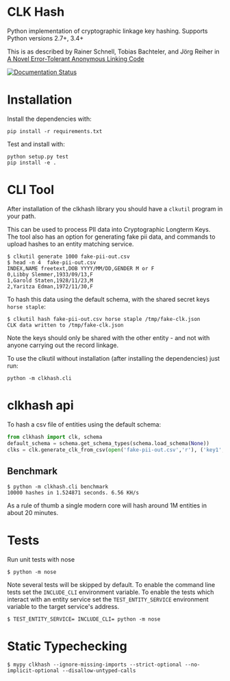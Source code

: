 # CLK Hash

Python implementation of cryptographic linkage key hashing. Supports Python versions 2.7+, 3.4+

This is as described by Rainer Schnell, Tobias Bachteler, and Jörg Reiher in
[A Novel Error-Tolerant Anonymous Linking Code](http://www.record-linkage.de/-download=wp-grlc-2011-02.pdf)

[![Documentation Status](https://readthedocs.org/projects/clkhash/badge/?version=latest)](http://clkhash.readthedocs.io/en/latest/?badge=latest)


# Installation

Install the dependencies with:

    pip install -r requirements.txt


Test and install with:

    python setup.py test
    pip install -e .


# CLI Tool

After installation of the clkhash library you should have a `clkutil` program in your path.

This can be used to process PII data into Cryptographic Longterm Keys.
The tool also has an option for generating fake pii data, and commands to upload hashes to an entity matching service.

```
$ clkutil generate 1000 fake-pii-out.csv
$ head -n 4  fake-pii-out.csv
INDEX,NAME freetext,DOB YYYY/MM/DD,GENDER M or F
0,Libby Slemmer,1933/09/13,F
1,Garold Staten,1928/11/23,M
2,Yaritza Edman,1972/11/30,F
```
 
To hash this data using the default schema, with the shared secret keys `horse staple`:

    $ clkutil hash fake-pii-out.csv horse staple /tmp/fake-clk.json
    CLK data written to /tmp/fake-clk.json


Note the keys should only be shared with the other entity - and not with anyone carrying out 
the record linkage.

To use the clkutil without installation (after installing the dependencies) just run:

    python -m clkhash.cli

# clkhash api

To hash a csv file of entities using the default schema:

```python
from clkhash import clk, schema
default_schema = schema.get_schema_types(schema.load_schema(None))
clks = clk.generate_clk_from_csv(open('fake-pii-out.csv','r'), ('key1', 'key2'), default_schema)
```

## Benchmark

```
$ python -m clkhash.cli benchmark
10000 hashes in 1.524871 seconds. 6.56 KH/s
```

As a rule of thumb a single modern core will hash around 1M entities in about 20 minutes.


# Tests

Run unit tests with nose

```
$ python -m nose
```

Note several tests will be skipped by default. To enable the command
line tests set the  `INCLUDE_CLI` environment variable. To enable
the tests which interact with an entity service set the
`TEST_ENTITY_SERVICE` environment variable to the target service's 
address.

```
$ TEST_ENTITY_SERVICE= INCLUDE_CLI= python -m nose
```


# Static Typechecking

```
$ mypy clkhash --ignore-missing-imports --strict-optional --no-implicit-optional --disallow-untyped-calls
```